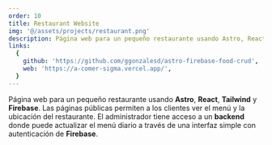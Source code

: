 ```yaml
---
order: 10
title: Restaurant Website
img: '@/assets/projects/restaurant.png'
description: Página web para un pequeño restaurante usando Astro, React, Tailwind y Firebase. Las páginas públicas permiten a los clientes ver el menú y la ubicación del restaurante. El administrador tiene acceso a un backend donde puede actualizar el menú diario a través de una interfaz simple con autenticación de Firebase.
links:
  {
    github: 'https://github.com/ggonzalesd/astro-firebase-food-crud',
    web: 'https://a-comer-sigma.vercel.app/',
  }
---
```


Página web para un pequeño restaurante usando **Astro**, **React**, **Tailwind** y **Firebase**. Las páginas públicas permiten a los clientes ver el menú y la ubicación del restaurante. El administrador tiene acceso a un **backend** donde puede actualizar el menú diario a través de una interfaz simple con autenticación de **Firebase**.
